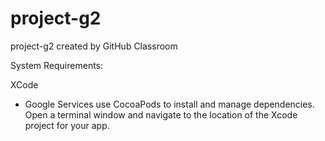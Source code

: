 # project-g2
project-g2 created by GitHub Classroom

System Requirements: 

XCode

- Google Services use CocoaPods to install and manage dependencies. Open a terminal window and navigate to the location of the Xcode project for your app.


